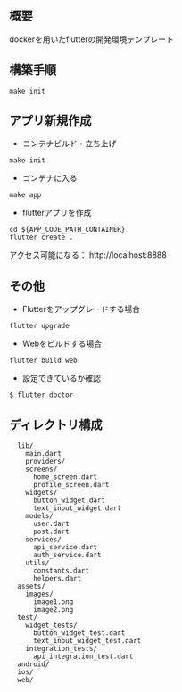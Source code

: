 ## 概要

dockerを用いたflutterの開発環境テンプレート

## 構築手順

```
make init
```

## アプリ新規作成

- コンテナビルド・立ち上げ
```
make init
```

- コンテナに入る
```
make app
```

- flutterアプリを作成
```
cd ${APP_CODE_PATH_CONTAINER}
flutter create .
```

アクセス可能になる： http://localhost:8888


## その他

- Flutterをアップグレードする場合
```
flutter upgrade
```

- Webをビルドする場合
```
flutter build web
```

- 設定できているか確認
```
$ flutter doctor
```

## ディレクトリ構成

```
  lib/
    main.dart
    providers/
    screens/
      home_screen.dart
      profile_screen.dart
    widgets/
      button_widget.dart
      text_input_widget.dart
    models/
      user.dart
      post.dart
    services/
      api_service.dart
      auth_service.dart
    utils/
      constants.dart
      helpers.dart
  assets/
    images/
      image1.png
      image2.png
  test/
    widget_tests/
      button_widget_test.dart
      text_input_widget_test.dart
    integration_tests/
      api_integration_test.dart
  android/
  ios/
  web/
```